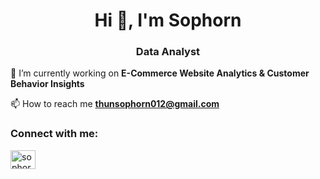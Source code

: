 <h1 align="center">Hi 👋, I'm Sophorn</h1>
<h3 align="center">Data Analyst </h3>

🔭 I’m currently working on **E-Commerce Website Analytics & Customer Behavior Insights**

📫 How to reach me **thunsophorn012@gmail.com**

<h3 align="left">Connect with me:</h3>
<p align="left">
<a href="https://linkedin.com/in/sophorn-thun/" target="blank"><img align="center" src="https://raw.githubusercontent.com/rahuldkjain/github-profile-readme-generator/master/src/images/icons/Social/linked-in-alt.svg" alt="sophorn-thun/" height="30" width="40" /></a>
</p>
